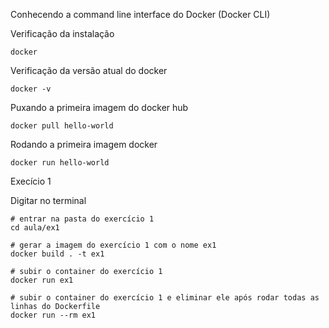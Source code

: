 Conhecendo a command line interface do Docker (Docker CLI)

Verificação da instalação

```
docker
```

Verificação da versão atual do docker

```
docker -v
```

Puxando a primeira imagem do docker hub

```
docker pull hello-world
```

Rodando a primeira imagem docker

```
docker run hello-world
```

Execício 1

Digitar no terminal

```
# entrar na pasta do exercício 1
cd aula/ex1

# gerar a imagem do exercício 1 com o nome ex1
docker build . -t ex1

# subir o container do exercício 1
docker run ex1

# subir o container do exercício 1 e eliminar ele após rodar todas as linhas do Dockerfile
docker run --rm ex1
```
